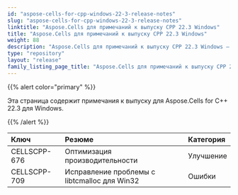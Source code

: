 ```yaml
---
id: "aspose-cells-for-cpp-windows-22-3-release-notes"
slug: "aspose-cells-for-cpp-windows-22-3-release-notes"
linktitle: "Aspose.Cells для примечаний к выпуску CPP 22.3 Windows"
title: "Aspose.Cells для примечаний к выпуску CPP 22.3 Windows"
weight: 88
description: "Aspose.Cells для примечаний к выпуску CPP 22.3 Windows – the latest updates and fixes."
type: "repository"
layout: "release"
family_listing_page_title: "Aspose.Cells для примечаний к выпуску CPP 22.3 Windows"
---
```

{{% alert color="primary" %}}

Эта страница содержит примечания к выпуску для Aspose.Cells for C++ 22.3 для Windows.

{{% /alert %}}

|**Ключ**|**Резюме**|**Категория**|
|:- |:- |:- |
|CELLSCPP-676| Оптимизация производительности|Улучшение|
|CELLSCPP-709| Исправление проблемы с libtcmalloc для Win32|Ошибки|
